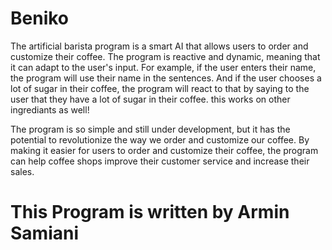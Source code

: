 # Beniko
The artificial barista program is a smart AI that allows users to order and customize their coffee. The program is reactive and dynamic, meaning that it can adapt to the user's input. For example, if the user enters their name, the program will use their name in the sentences. And if the user chooses a lot of sugar in their coffee, the program will react to that by saying to the user that they have a lot of sugar  in their coffee. this works on other ingrediants as well!

The program is so simple and still under development, but it has the potential to revolutionize the way we order and customize our coffee. By making it easier for users to order and customize their coffee, the program can help coffee shops improve their customer service and increase their sales.
# This Program is written by Armin Samiani
